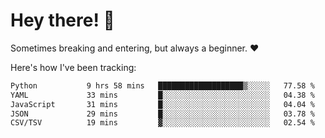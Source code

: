 # Hey there! 👋
Sometimes breaking and entering, but always a beginner. ❤️

Here's how I've been tracking:
<!--START_SECTION:waka-->

```txt
Python           9 hrs 58 mins   ███████████████████▒░░░░░   77.58 %
YAML             33 mins         █░░░░░░░░░░░░░░░░░░░░░░░░   04.38 %
JavaScript       31 mins         █░░░░░░░░░░░░░░░░░░░░░░░░   04.04 %
JSON             29 mins         █░░░░░░░░░░░░░░░░░░░░░░░░   03.78 %
CSV/TSV          19 mins         ▓░░░░░░░░░░░░░░░░░░░░░░░░   02.54 %
```

<!--END_SECTION:waka-->
